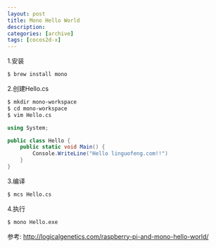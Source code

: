 ```yaml
---
layout: post
title: Mono Hello World
description:
categories: [archive]
tags: [cocos2d-x]
---
```


1.安装
```zsh
$ brew install mono
```

2.创建Hello.cs
```zsh
$ mkdir mono-workspace
$ cd mono-workspace
$ vim Hello.cs
```

```csharp
using System;

public class Hello {
    public static void Main() {
        Console.WriteLine("Hello linguofeng.com!!")
    }
}
```

3.编译
```zsh
$ mcs Hello.cs
```

4.执行
```zsh
$ mono Hello.exe
```

参考:
http://logicalgenetics.com/raspberry-pi-and-mono-hello-world/
